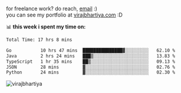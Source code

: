 for freelance work? do reach, [email](mailto:vlbhartiya@gmail.com) :)<br/>
you can see my portfolio at [virajbhartiya.com](https://virajbhartiya.com) :D

📊 **this week i spent my time on:**

<!--START_SECTION:waka-->

```txt
Total Time: 17 hrs 8 mins

Go           10 hrs 47 mins  ███████████████▓░░░░░░░░░   62.10 %
Java         2 hrs 24 mins   ███▒░░░░░░░░░░░░░░░░░░░░░   13.83 %
TypeScript   1 hr 35 mins    ██▒░░░░░░░░░░░░░░░░░░░░░░   09.13 %
JSON         28 mins         ▓░░░░░░░░░░░░░░░░░░░░░░░░   02.76 %
Python       24 mins         ▓░░░░░░░░░░░░░░░░░░░░░░░░   02.30 %
```

<!--END_SECTION:waka-->

<p align="left"> <img src="https://komarev.com/ghpvc/?username=virajbhartiya&color=blue" alt="virajbhartiya" /> </p>

